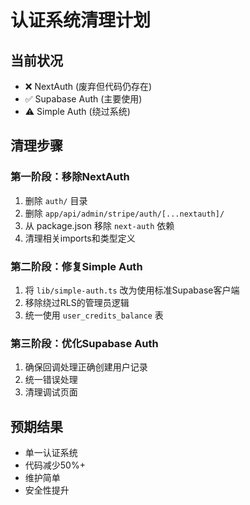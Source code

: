 # 认证系统清理计划

## 当前状况
- ❌ NextAuth (废弃但代码仍存在)
- ✅ Supabase Auth (主要使用)
- ⚠️ Simple Auth (绕过系统)

## 清理步骤

### 第一阶段：移除NextAuth
1. 删除 `auth/` 目录
2. 删除 `app/api/admin/stripe/auth/[...nextauth]/` 
3. 从 package.json 移除 `next-auth` 依赖
4. 清理相关imports和类型定义

### 第二阶段：修复Simple Auth
1. 将 `lib/simple-auth.ts` 改为使用标准Supabase客户端
2. 移除绕过RLS的管理员逻辑
3. 统一使用 `user_credits_balance` 表

### 第三阶段：优化Supabase Auth
1. 确保回调处理正确创建用户记录
2. 统一错误处理
3. 清理调试页面

## 预期结果
- 单一认证系统
- 代码减少50%+
- 维护简单
- 安全性提升